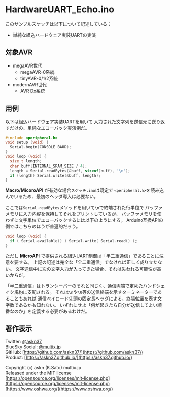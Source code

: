 # HardwareUART_Echo.ino

このサンプルスケッチは以下について記述している；

- 単純な組込ハードウェア実装UARTの実演

## 対象AVR

- megaAVR世代
  - megaAVR-0系統
  - tinyAVR-0/1/2系統
- modernAVR世代
  - AVR Dx系統

## 用例

以下は組込ハードウェア実装UARTを用いて
入力された文字列を送信元に送り返すだけの、単純なエコーバック実演例だ。

```c
#include <peripheral.h>
void setup (void) {
  Serial.begin(CONSOLE_BAUD);
}
void loop (void) {
  size_t length;
  char buff[INTERNAL_SRAM_SIZE / 4];
  length = Serial.readBytes(&buff, sizeof(buff), '\n');
  if (length) Serial.write(&buff, length);
}
```

__Macro/MicoroAPI__ が有効な場合`スケッチ.ino`は既定で
`<peripheral.h>`を読み込んでいるため、最初のヘッダ導入は必要ない。

ここでは`Serial.readBytes`メソッドを用いて`\n`で終端された行単位で
バッファメモリに入力内容を保持してそれをプリントしているが、
バッファメモリを使わずに文字単位でエコーバックするには以下のようにする。
Arduino互換APIの例ではこちらのほうが普遍的だろう。

```c
void loop (void) {
  if ( Serial.available() ) Serial.write( Serial.read() );
}
```

ただし __MicroAPI__ で提供される組込UART制御は「半二重通信」であることに注意を要する。
上記の記述は完全な「全二重通信」でなければ正しく成り立たない。
文字送信中に次の文字入力が入ってきた場合、それは失われる可能性が高いからだ。

「半二重通信」はトランシーバーのそれと同じく、通信両端で定めたハンドシェイク規約に支配される。
それは`\n`や`\0`等の送信終端を示すターミネーターであることもあれば
通信ペイロード先頭の固定長ヘッダによる、終端位置を表す文字数であるかも知れない。
いずれにせよ「何が起きたら自分が送信してよい順番なのか」を定義する必要があるわけだ。

## 著作表示

Twitter: [@askn37](https://twitter.com/askn37) \
BlueSky Social: [@multix.jp](https://bsky.app/profile/multix.jp) \
GitHub: [https://github.com/askn37/](https://github.com/askn37/) \
Product: [https://askn37.github.io/](https://askn37.github.io/)

Copyright (c) askn (K.Sato) multix.jp \
Released under the MIT license \
[https://opensource.org/licenses/mit-license.php](https://opensource.org/licenses/mit-license.php) \
[https://www.oshwa.org/](https://www.oshwa.org/)
